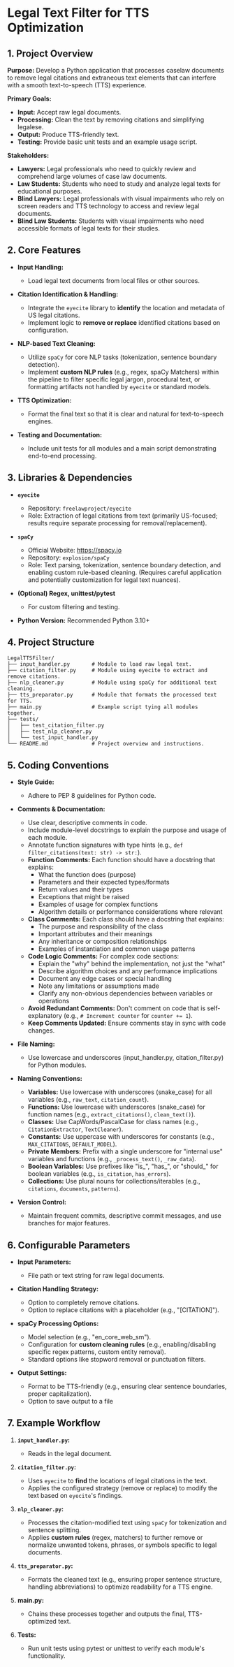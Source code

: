 # Legal Text Filter for TTS Optimization

## 1. Project Overview

**Purpose:**
Develop a Python application that processes caselaw documents to remove legal citations and extraneous text elements that can interfere with a smooth text-to-speech (TTS) experience.

**Primary Goals:**

- **Input:** Accept raw legal documents.
- **Processing:** Clean the text by removing citations and simplifying legalese.
- **Output:** Produce TTS-friendly text.
- **Testing:** Provide basic unit tests and an example usage script.

**Stakeholders:**

- **Lawyers:** Legal professionals who need to quickly review and comprehend large volumes of case law documents.
- **Law Students:** Students who need to study and analyze legal texts for educational purposes.
- **Blind Lawyers:** Legal professionals with visual impairments who rely on screen readers and TTS technology to access and review legal documents.
- **Blind Law Students:** Students with visual impairments who need accessible formats of legal texts for their studies.

## 2. Core Features

- **Input Handling:**
  - Load legal text documents from local files or other sources.

- **Citation Identification & Handling:**
  - Integrate the `eyecite` library to **identify** the location and metadata of US legal citations.
  - Implement logic to **remove or replace** identified citations based on configuration.

- **NLP-based Text Cleaning:**
  - Utilize `spaCy` for core NLP tasks (tokenization, sentence boundary detection).
  - Implement **custom NLP rules** (e.g., regex, spaCy Matchers) within the pipeline to filter specific legal jargon, procedural text, or formatting artifacts not handled by `eyecite` or standard models.

- **TTS Optimization:**
  - Format the final text so that it is clear and natural for text-to-speech engines.

- **Testing and Documentation:**
  - Include unit tests for all modules and a main script demonstrating end-to-end processing.

## 3. Libraries & Dependencies

- **`eyecite`**
  - Repository: `freelawproject/eyecite`
  - Role: Extraction of legal citations from text (primarily US-focused; results require separate processing for removal/replacement).

- **`spaCy`**
  - Official Website: https://spacy.io
  - Repository: `explosion/spaCy`
  - Role: Text parsing, tokenization, sentence boundary detection, and enabling custom rule-based cleaning. (Requires careful application and potentially customization for legal text nuances).

- **(Optional) Regex, unittest/pytest**
  - For custom filtering and testing.

- **Python Version:** Recommended Python 3.10+

## 4. Project Structure

```
LegalTTSFilter/
├── input_handler.py       # Module to load raw legal text.
├── citation_filter.py     # Module using eyecite to extract and remove citations.
├── nlp_cleaner.py         # Module using spaCy for additional text cleaning.
├── tts_preparator.py      # Module that formats the processed text for TTS.
├── main.py                # Example script tying all modules together.
├── tests/
│   ├── test_citation_filter.py
│   ├── test_nlp_cleaner.py
│   └── test_input_handler.py
└── README.md              # Project overview and instructions.
```

## 5. Coding Conventions

- **Style Guide:**
  - Adhere to PEP 8 guidelines for Python code.

- **Comments & Documentation:**
  - Use clear, descriptive comments in code.
  - Include module-level docstrings to explain the purpose and usage of each module.
  - Annotate function signatures with type hints (e.g., `def filter_citations(text: str) -> str:`).
  - **Function Comments:** Each function should have a docstring that explains:
    - What the function does (purpose)
    - Parameters and their expected types/formats
    - Return values and their types
    - Exceptions that might be raised
    - Examples of usage for complex functions
    - Algorithm details or performance considerations where relevant
  - **Class Comments:** Each class should have a docstring that explains:
    - The purpose and responsibility of the class
    - Important attributes and their meanings
    - Any inheritance or composition relationships
    - Examples of instantiation and common usage patterns
  - **Code Logic Comments:** For complex code sections:
    - Explain the "why" behind the implementation, not just the "what"
    - Describe algorithm choices and any performance implications
    - Document any edge cases or special handling
    - Note any limitations or assumptions made
    - Clarify any non-obvious dependencies between variables or operations
  - **Avoid Redundant Comments:** Don't comment on code that is self-explanatory (e.g., `# Increment counter` for `counter += 1`).
  - **Keep Comments Updated:** Ensure comments stay in sync with code changes.

- **File Naming:**
  - Use lowercase and underscores (input_handler.py, citation_filter.py) for Python modules.

- **Naming Conventions:**
  - **Variables:** Use lowercase with underscores (snake_case) for all variables (e.g., `raw_text`, `citation_count`).
  - **Functions:** Use lowercase with underscores (snake_case) for function names (e.g., `extract_citations()`, `clean_text()`).
  - **Classes:** Use CapWords/PascalCase for class names (e.g., `CitationExtractor`, `TextCleaner`).
  - **Constants:** Use uppercase with underscores for constants (e.g., `MAX_CITATIONS`, `DEFAULT_MODEL`).
  - **Private Members:** Prefix with a single underscore for "internal use" variables and functions (e.g., `_process_text()`, `_raw_data`).
  - **Boolean Variables:** Use prefixes like "is_", "has_", or "should_" for boolean variables (e.g., `is_citation`, `has_errors`).
  - **Collections:** Use plural nouns for collections/iterables (e.g., `citations`, `documents`, `patterns`).

- **Version Control:**
  - Maintain frequent commits, descriptive commit messages, and use branches for major features.

## 6. Configurable Parameters

- **Input Parameters:**
  - File path or text string for raw legal documents.

- **Citation Handling Strategy:**
  - Option to completely remove citations.
  - Option to replace citations with a placeholder (e.g., "[CITATION]").

- **spaCy Processing Options:**
  - Model selection (e.g., "en_core_web_sm").
  - Configuration for **custom cleaning rules** (e.g., enabling/disabling specific regex patterns, custom entity removal).
  - Standard options like stopword removal or punctuation filters.

- **Output Settings:**
  - Format to be TTS-friendly (e.g., ensuring clear sentence boundaries, proper capitalization).
  - Option to save output to a file

## 7. Example Workflow

1.  **`input_handler.py`:**
    - Reads in the legal document.

2.  **`citation_filter.py`:**
    - Uses `eyecite` to **find** the locations of legal citations in the text.
    - Applies the configured strategy (remove or replace) to modify the text based on `eyecite`'s findings.

3.  **`nlp_cleaner.py`:**
    - Processes the citation-modified text using `spaCy` for tokenization and sentence splitting.
    - Applies **custom rules** (regex, matchers) to further remove or normalize unwanted tokens, phrases, or symbols specific to legal documents.

4.  **`tts_preparator.py`:**
    - Formats the cleaned text (e.g., ensuring proper sentence structure, handling abbreviations) to optimize readability for a TTS engine.

5. **main.py:**
   - Chains these processes together and outputs the final, TTS-optimized text.

6. **Tests:**
   - Run unit tests using pytest or unittest to verify each module's functionality. 